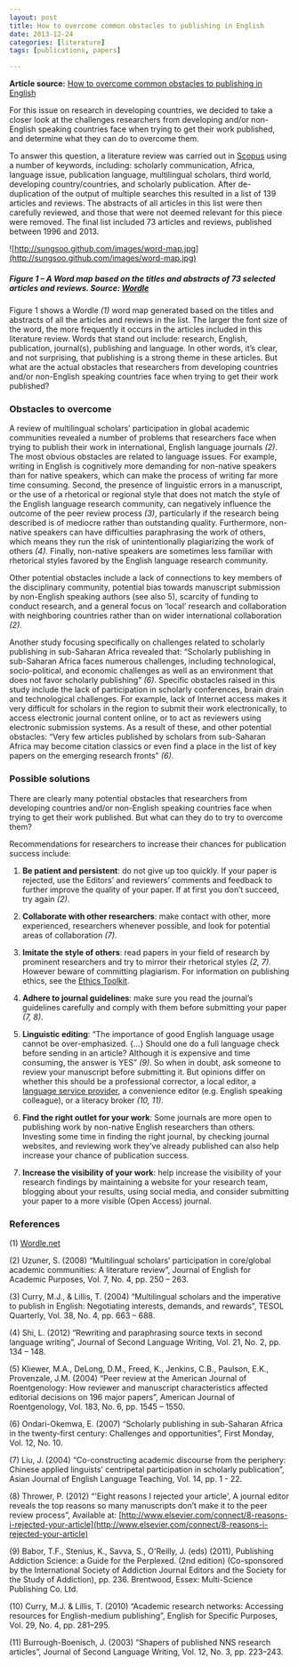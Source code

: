 ```yaml
---
layout: post
title: How to overcome common obstacles to publishing in English
date: 2013-12-24
categories: [literature]
tags: [publications, papers]

---
```

**Article source:** [How to overcome common obstacles to publishing in English](http://www.researchtrends.com/issue-35-december-2013/how-to-overcome-common-obstacles-to-publishing-in-english/)

For this issue on research in developing countries, we decided to take a closer look at the challenges researchers from developing and/or non-English speaking countries face when trying to get their work published, and determine what they can do to overcome them.

To answer this question, a literature review was carried out in [Scopus](http://www.scopus.com) using a number of keywords, including: scholarly communication, Africa, language issue, publication language, multilingual scholars, third world, developing country/countries, and scholarly publication. After de-duplication of the output of multiple searches this resulted in a list of 139 articles and reviews. The abstracts of all articles in this list were then carefully reviewed, and those that were not deemed relevant for this piece were removed. The final list included 73 articles and reviews, published between 1996 and 2013.

![http://sungsoo.github.com/images/word-map.jpg](http://sungsoo.github.com/images/word-map.jpg)
##### Figure 1 – A Word map based on the titles and abstracts of 73 selected articles and reviews. Source: [Wordle](http://www.wordle.com)

Figure 1 shows a Wordle *(1)* word map generated based on the titles and abstracts of all the articles and reviews in the list. The larger the font size of the word, the more frequently it occurs in the articles included in this literature review. Words that stand out include: research, English, publication, journal(s), publishing and language. In other words, it’s clear, and not surprising, that publishing is a strong theme in these articles. But what are the actual obstacles that researchers from developing countries and/or non-English speaking countries face when trying to get their work published?

 

### Obstacles to overcome
A review of multilingual scholars’ participation in global academic communities revealed a number of problems that researchers face when trying to publish their work in international, English language journals *(2)*. The most obvious obstacles are related to language issues. For example, writing in English is cognitively more demanding for non-native speakers than for native speakers, which can make the process of writing far more time consuming. Second, the presence of linguistic errors in a manuscript, or the use of a rhetorical or regional style that does not match the style of the English language research community, can negatively influence the outcome of the peer review process *(3)*, particularly if the research being described is of mediocre rather than outstanding quality. Furthermore, non-native speakers can have difficulties paraphrasing the work of others, which means they run the risk of unintentionally plagiarizing the work of others *(4).* Finally, non-native speakers are sometimes less familiar with rhetorical styles favored by the English language research community.

Other potential obstacles include a lack of connections to key members of the disciplinary community, potential bias towards manuscript submission by non-English speaking authors (see also 5), scarcity of funding to conduct research, and a general focus on ‘local’ research and collaboration with neighboring countries rather than on wider international collaboration *(2)*.

Another study focusing specifically on challenges related to scholarly publishing in sub-Saharan Africa revealed that: “Scholarly publishing in sub-Saharan Africa faces numerous challenges, including technological, socio-political, and economic challenges as well as an environment that does not favor scholarly publishing” *(6)*. Specific obstacles raised in this study include the lack of participation in scholarly conferences, brain drain and technological challenges. For example, lack of Internet access makes it very difficult for scholars in the region to submit their work electronically, to access electronic journal content online, or to act as reviewers using electronic submission systems. As a result of these, and other potential obstacles: “Very few articles published by scholars from sub-Saharan Africa may become citation classics or even find a place in the list of key papers on the emerging research fronts” *(6)*.

### Possible solutions
There are clearly many potential obstacles that researchers from developing countries and/or non-English speaking countries face when trying to get their work published. But what can they do to try to overcome them?

Recommendations for researchers to increase their chances for publication success include:

1. **Be patient and persistent**: do not give up too quickly. If your paper is rejected, use the Editors’ and reviewers’ comments and feedback to further improve the quality of your paper. If at first you don’t succeed, try again *(2)*.

2. **Collaborate with other researchers**: make contact with other, more experienced, researchers whenever possible, and look for potential areas of collaboration *(7)*.

3. **Imitate the style of others**: read papers in your field of research by prominent researchers and try to mirror their rhetorical styles *(2, 7)*. However beware of committing plagiarism. For information on publishing ethics, see the [Ethics Toolkit](http://ethics.elsevier.com/ethicsToolkit.asp).

4. **Adhere to journal guidelines**: make sure you read the journal’s guidelines carefully and comply with them before submitting your paper *(7, 8)*.

5. **Linguistic editing**:  “The importance of good English language usage cannot be over-emphasized. {…} Should one do a full language check before sending in an article? Although it is expensive and time consuming, the answer is YES” *(9)*. So when in doubt, ask someone to review your manuscript before submitting it. But opinions differ on whether this should be a professional corrector, a local editor, a [language service provider](http://www.elsevier.com/journal-authors/author-services), a convenience editor (e.g. English speaking colleague), or a literacy broker *(10, 11)*.

6. **Find the right outlet for your work**: Some journals are more open to publishing work by non-native English researchers than others. Investing some time in finding the right journal, by checking journal websites, and reviewing work they’ve already published can also help increase your chance of publication success.

7. **Increase the visibility of your work**: help increase the visibility of your research findings by maintaining a website for your research team, blogging about your results, using social media, and consider submitting your paper to a more visible (Open Access) journal.

### References

(1) [Wordle.net](http://www.wordle.net)

(2) Uzuner, S. (2008) “Multilingual scholars’ participation in core/global academic communities: A literature review”, Journal of English for Academic Purposes, Vol. 7, No. 4, pp. 250 – 263.

(3) Curry, M.J., & Lillis, T. (2004) “Multilingual scholars and the imperative to publish in English: Negotiating interests, demands, and rewards”, TESOL Quarterly, Vol. 38, No. 4, pp. 663 – 688.

(4) Shi, L. (2012) “Rewriting and paraphrasing source texts in second language writing”, Journal of Second Language Writing, Vol. 21, No. 2, pp. 134 – 148.

(5) Kliewer, M.A., DeLong, D.M., Freed, K., Jenkins, C.B., Paulson, E.K., Provenzale, J.M. (2004) “Peer review at the American Journal of Roentgenology: How reviewer and manuscript characteristics affected editorial decisions on 196 major papers”, American Journal of Roentgenology, Vol. 183, No. 6, pp. 1545 – 1550.

(6) Ondari-Okemwa, E. (2007) “Scholarly publishing in sub-Saharan Africa in the twenty-first century: Challenges and opportunities”, First Monday, Vol. 12, No. 10.

(7) Liu, J. (2004) “Co-constructing academic discourse from the periphery: Chinese applied linguists’ centripetal participation in scholarly publication”, Asian Journal of English Language Teaching, Vol. 14, pp. 1 - 22.

(8) Thrower, P. (2012) “'Eight reasons I rejected your article', A journal editor reveals the top reasons so many manuscripts don’t make it to the peer review process”, Available at: [http://www.elsevier.com/connect/8-reasons-i-rejected-your-article](http://www.elsevier.com/connect/8-reasons-i-rejected-your-article)

(9) Babor, T.F., Stenius, K., Savva, S., O'Reilly, J. (eds) (2011), Publishing Addiction Science: a Guide for the Perplexed. (2nd edition) (Co-sponsored by the International Society of Addiction Journal Editors and the Society for the Study of Addiction), pp. 236. Brentwood, Essex: Multi-Science Publishing Co. Ltd.

(10) Curry, M.J. & Lillis, T. (2010) “Academic research networks: Accessing resources for English-medium publishing”, English for Specific Purposes, Vol. 29, No. 4, pp. 281–295.

(11) Burrough-Boenisch, J. (2003) “Shapers of published NNS research articles”, Journal of Second Language Writing, Vol. 12, No. 3, pp. 223–243.